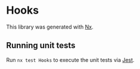 # Hooks

This library was generated with [Nx](https://nx.dev).

## Running unit tests

Run `nx test Hooks` to execute the unit tests via [Jest](https://jestjs.io).

